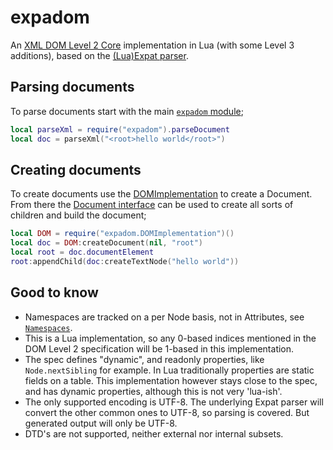 # expadom

An [XML DOM Level 2 Core](https://www.w3.org/TR/DOM-Level-2-Core/) implementation in Lua
(with some Level 3 additions),
based on the [(Lua)Expat parser](https://github.com/lunarmodules/luaexpat).

## Parsing documents

To parse documents start with the main [`expadom` module](https://lunarmodules.github.io/expadom/modules/expadom.html);

```lua
local parseXml = require("expadom").parseDocument
local doc = parseXml("<root>hello world</root>")
```

## Creating documents

To create documents use the [DOMImplementation](https://lunarmodules.github.io/expadom/classes/DOMImplementation.html)
to create a Document. From there the [Document interface](https://lunarmodules.github.io/expadom/classes/Document.html)
can be used to create all sorts of children and build the document;

```lua
local DOM = require("expadom.DOMImplementation")()
local doc = DOM:createDocument(nil, "root")
local root = doc.documentElement
root:appendChild(doc:createTextNode("hello world"))
```

## Good to know

* Namespaces are tracked on a per Node basis, not in Attributes, see [`Namespaces`](02-Namespaces.md.html).
* This is a Lua implementation, so any 0-based indices mentioned in the DOM Level
  2 specification will be 1-based in this implementation.
* The spec defines "dynamic", and readonly properties, like `Node.nextSibling` for
  example. In Lua traditionally properties are static fields on a table. This
  implementation however stays close to the spec, and has dynamic properties,
  although this is not very 'lua-ish'.
* The only supported encoding is UTF-8. The underlying Expat parser will convert
  the other common ones to UTF-8, so parsing is covered. But generated output will
  only be UTF-8.
* DTD's are not supported, neither external nor internal subsets.
